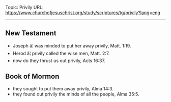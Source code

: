 Topic: Privily
URL: https://www.churchofjesuschrist.org/study/scriptures/tg/privily?lang=eng

---

## New Testament

- Joseph â¦ was minded to put her away privily, Matt. 1:19.
- Herod â¦ privily called the wise men, Matt. 2:7.
- now do they thrust us out privily, Acts 16:37.

## Book of Mormon

- they sought to put them away privily, Alma 14:3.
- they found out privily the minds of all the people, Alma 35:5.

